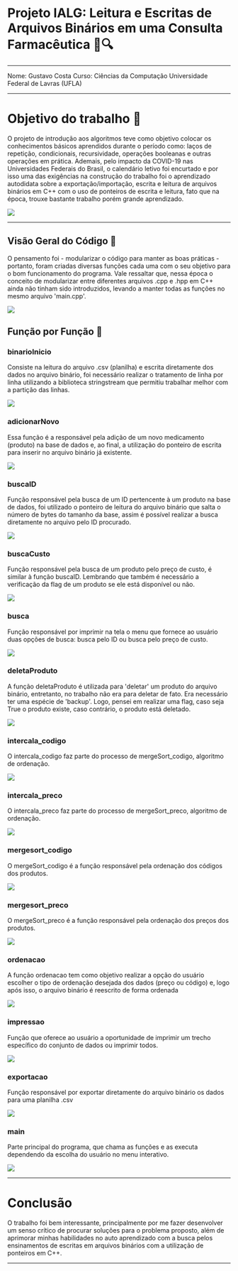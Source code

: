 # Projeto IALG: Leitura e Escritas de Arquivos Binários em uma Consulta Farmacêutica 💊🔍

****

Nome: Gustavo Costa
Curso: Ciências da Computação
Universidade Federal de Lavras (UFLA)


****

# Objetivo do trabalho 🎯
O projeto de introdução aos algoritmos teve como objetivo colocar os conhecimentos básicos aprendidos durante o período como: laços de repetição, condicionais, recursividade, operações booleanas e outras operações em prática. Ademais, pelo impacto da COVID-19 nas Universidades Federais do Brasil, o calendário letivo foi encurtado e por isso uma das exigências na construção do trabalho foi o aprendizado autodidata sobre a exportação/importação, escrita e leitura de arquivos binários em C++ com o uso de ponteiros de escrita e leitura, fato que na época, trouxe bastante trabalho porém grande aprendizado.



<img src="https://i.ibb.co/smBynG0/cursos-de-programacao-para-iniciantes.jpg">


****

## Visão Geral do Código 👀

O pensamento foi - modularizar o código para manter as boas práticas - portanto, foram criadas diversas funções cada uma com o seu objetivo para o bom funcionamento do programa. Vale ressaltar que, nessa época o conceito de modularizar entre diferentes arquivos .cpp e .hpp em C++ ainda não tinham sido introduzidos, levando a manter todas as funções no mesmo arquivo 'main.cpp'.

<img src="https://i.ibb.co/r5XjyhR/Captura-de-tela-2023-11-29-201943.png">


## Função por Função 📃

### binarioInicio

Consiste na leitura do arquivo .csv (planilha) e escrita diretamente dos dados no arquivo binário, foi necessário realizar o tratamento de linha por linha utilizando a biblioteca stringstream que permitiu trabalhar melhor com a partição das linhas.

<img src="https://i.ibb.co/nCRrX43/Captura-de-tela-2023-11-29-202659.png">

### adicionarNovo

Essa função é a responsável pela adição de um novo medicamento (produto) na base de dados e, ao final, a utilização do ponteiro de escrita para inserir no arquivo binário já existente.

<img src="https://i.ibb.co/fx3ZnC6/Captura-de-tela-2023-11-29-203023.png">

### buscaID

Função responsável pela busca de um ID pertencente à um produto na base de dados, foi utilizado o ponteiro de leitura do arquivo binário que salta o número de bytes do tamanho da base, assim é possível realizar a busca diretamente no arquivo pelo ID procurado.

<img src="https://i.ibb.co/YWZc5j9/Captura-de-tela-2023-11-29-203254.png">

### buscaCusto

Função responsável pela busca de um produto pelo preço de custo, é similar à função buscaID. Lembrando que também é necessário a verificação da flag de um produto se ele está disponível ou não.

<img src="https://i.ibb.co/4PRhCGL/Captura-de-tela-2023-11-29-203902.png">

### busca

Função responsável por imprimir na tela o menu que fornece ao usuário duas opções de busca: busca pelo ID ou busca pelo preço de custo.

<img src="https://i.ibb.co/q99B1wc/Captura-de-tela-2023-11-29-204432.png">

### deletaProduto

A função deletaProduto é utilizada para 'deletar' um produto do arquivo binário, entretanto, no trabalho não era para deletar de fato. Era necessário ter uma espécie de 'backup'. Logo, pensei em realizar uma flag, caso seja True o produto existe, caso contrário, o produto está deletado.

<img src="https://i.ibb.co/hm4MwVN/Captura-de-tela-2023-11-29-204512.png">

### intercala_codigo

O intercala_codigo faz parte do processo de mergeSort_codigo, algoritmo de ordenação.

<img src="https://i.ibb.co/3c0ZwMP/Captura-de-tela-2023-11-29-204927.png">

### intercala_preco

O intercala_preco faz parte do processo de mergeSort_preco, algoritmo de ordenação.

<img src="https://i.ibb.co/6PjQBcj/Captura-de-tela-2023-11-29-205127.png">

### mergesort_codigo

O mergeSort_codigo é a função responsável pela ordenação dos códigos dos produtos.

<img src="https://i.ibb.co/R36K63C/Captura-de-tela-2023-11-29-205210.png">

### mergesort_preco

O mergeSort_preco é a função responsável pela ordenação dos preços dos produtos.

<img src="https://i.ibb.co/vqnbV1F/Captura-de-tela-2023-11-29-205438.png">

### ordenacao

A função ordenacao tem como objetivo realizar a opção do usuário escolher o tipo de ordenação desejada dos dados (preço ou código) e, logo após isso, o arquivo binário é reescrito de forma ordenada

<img src="https://i.ibb.co/whQc1BD/Captura-de-tela-2023-11-29-205526.png">

### impressao

Função que oferece ao usuário a oportunidade de imprimir um trecho específico do conjunto de dados ou imprimir todos.

<img src="https://i.ibb.co/tLYyWKt/Captura-de-tela-2023-11-29-205737.png">

### exportacao

Função responsável por exportar diretamente do arquivo binário os dados para uma planilha .csv

<img src="https://i.ibb.co/4FK9mJr/Captura-de-tela-2023-11-29-210004.png">

### main

Parte principal do programa, que chama as funções e as executa dependendo da escolha do usuário no menu interativo.

<img src="https://i.ibb.co/9NfqFvQ/Captura-de-tela-2023-11-29-210119.png">

****
# Conclusão
O trabalho foi bem interessante, principalmente por me fazer desenvolver um senso crítico de procurar soluções para o problema proposto, além de aprimorar minhas habilidades no auto aprendizado com a busca pelos ensinamentos de escritas em arquivos binários com a utilização de ponteiros em C++. 
***
